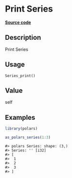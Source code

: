 

# Print Series

[**Source code**](https://github.com/pola-rs/r-polars/tree/main/R/series__series.R#L359)

## Description

Print Series

## Usage

<pre><code class='language-R'>Series_print()
</code></pre>

## Value

self

## Examples

``` r
library(polars)

as_polars_series(1:3)
```

    #> polars Series: shape: (3,)
    #> Series: '' [i32]
    #> [
    #>  1
    #>  2
    #>  3
    #> ]

